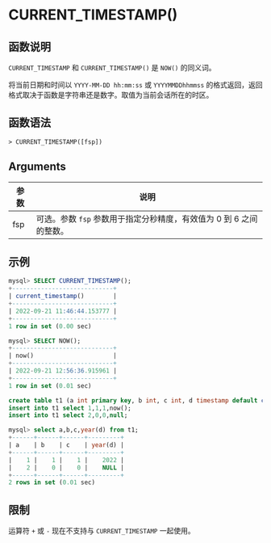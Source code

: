 # **CURRENT_TIMESTAMP()**

## **函数说明**

`CURRENT_TIMESTAMP` 和 `CURRENT_TIMESTAMP()` 是 `NOW()` 的同义词。

将当前日期和时间以 `YYYY-MM-DD hh:mm:ss` 或 `YYYYMMDDhhmmss` 的格式返回，返回格式取决于函数是字符串还是数字。取值为当前会话所在的时区。

## **函数语法**

```
> CURRENT_TIMESTAMP([fsp])
```

## **Arguments**

|  参数   | 说明 |
|  ----  | ----  |
| fsp | 可选。参数 `fsp` 参数用于指定分秒精度，有效值为 0 到 6 之间的整数。 |

## **示例**

```sql
mysql> SELECT CURRENT_TIMESTAMP();
+----------------------------+
| current_timestamp()        |
+----------------------------+
| 2022-09-21 11:46:44.153777 |
+----------------------------+
1 row in set (0.00 sec)

mysql> SELECT NOW();
+----------------------------+
| now()                      |
+----------------------------+
| 2022-09-21 12:56:36.915961 |
+----------------------------+
1 row in set (0.01 sec)
```

```sql
create table t1 (a int primary key, b int, c int, d timestamp default current_timestamp);
insert into t1 select 1,1,1,now();
insert into t1 select 2,0,0,null;

mysql> select a,b,c,year(d) from t1;
+------+------+------+---------+
| a    | b    | c    | year(d) |
+------+------+------+---------+
|    1 |    1 |    1 |    2022 |
|    2 |    0 |    0 |    NULL |
+------+------+------+---------+
2 rows in set (0.01 sec)
```

## **限制**

运算符 `+` 或 `-` 现在不支持与 `CURRENT_TIMESTAMP` 一起使用。
